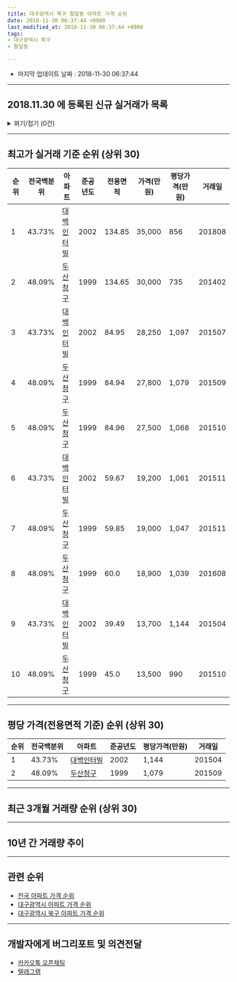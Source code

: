 ```yaml
---
title: 대구광역시 북구 팔달동 아파트 가격 순위
date: 2018-11-30 06:37:44 +0900
last_modified_at: 2018-11-30 06:37:44 +0900
tags:
- 대구광역시 북구
- 팔달동

---
```


* 마지막 업데이트 날짜 : 2018-11-30 06:37:44

---

## 2018.11.30 에 등록된 신규 실거래가 목록

<details>
<summary>펴기/접기 (0건)</summary>
<div markdown="1">

|아파트|전국백분위|준공년도|전용면적|가격(만원)|평당가격(만원)|거래일|
|---|---|---|---|---|---|---|
|없음|||||||


</div>
</details>

---

## 최고가 실거래 기준 순위 (상위 30)


|순위|전국백분위|아파트|준공년도|전용면적|가격(만원)|평당가격(만원)|거래일|
|---|---|---|---|---|---|---|---|
|1|43.73%|[대백인터빌](https://search.naver.com/search.naver?query=%EB%8C%80%EA%B5%AC%EA%B4%91%EC%97%AD%EC%8B%9C+%EB%B6%81%EA%B5%AC+%ED%8C%94%EB%8B%AC%EB%8F%99+%EB%8C%80%EB%B0%B1%EC%9D%B8%ED%84%B0%EB%B9%8C)|2002|134.85|35,000|856|201808|
|2|48.09%|[두산청구](https://search.naver.com/search.naver?query=%EB%8C%80%EA%B5%AC%EA%B4%91%EC%97%AD%EC%8B%9C+%EB%B6%81%EA%B5%AC+%ED%8C%94%EB%8B%AC%EB%8F%99+%EB%91%90%EC%82%B0%EC%B2%AD%EA%B5%AC)|1999|134.65|30,000|735|201402|
|3|43.73%|[대백인터빌](https://search.naver.com/search.naver?query=%EB%8C%80%EA%B5%AC%EA%B4%91%EC%97%AD%EC%8B%9C+%EB%B6%81%EA%B5%AC+%ED%8C%94%EB%8B%AC%EB%8F%99+%EB%8C%80%EB%B0%B1%EC%9D%B8%ED%84%B0%EB%B9%8C)|2002|84.95|28,250|1,097|201507|
|4|48.09%|[두산청구](https://search.naver.com/search.naver?query=%EB%8C%80%EA%B5%AC%EA%B4%91%EC%97%AD%EC%8B%9C+%EB%B6%81%EA%B5%AC+%ED%8C%94%EB%8B%AC%EB%8F%99+%EB%91%90%EC%82%B0%EC%B2%AD%EA%B5%AC)|1999|84.94|27,800|1,079|201509|
|5|48.09%|[두산청구](https://search.naver.com/search.naver?query=%EB%8C%80%EA%B5%AC%EA%B4%91%EC%97%AD%EC%8B%9C+%EB%B6%81%EA%B5%AC+%ED%8C%94%EB%8B%AC%EB%8F%99+%EB%91%90%EC%82%B0%EC%B2%AD%EA%B5%AC)|1999|84.96|27,500|1,068|201510|
|6|43.73%|[대백인터빌](https://search.naver.com/search.naver?query=%EB%8C%80%EA%B5%AC%EA%B4%91%EC%97%AD%EC%8B%9C+%EB%B6%81%EA%B5%AC+%ED%8C%94%EB%8B%AC%EB%8F%99+%EB%8C%80%EB%B0%B1%EC%9D%B8%ED%84%B0%EB%B9%8C)|2002|59.67|19,200|1,061|201511|
|7|48.09%|[두산청구](https://search.naver.com/search.naver?query=%EB%8C%80%EA%B5%AC%EA%B4%91%EC%97%AD%EC%8B%9C+%EB%B6%81%EA%B5%AC+%ED%8C%94%EB%8B%AC%EB%8F%99+%EB%91%90%EC%82%B0%EC%B2%AD%EA%B5%AC)|1999|59.85|19,000|1,047|201511|
|8|48.09%|[두산청구](https://search.naver.com/search.naver?query=%EB%8C%80%EA%B5%AC%EA%B4%91%EC%97%AD%EC%8B%9C+%EB%B6%81%EA%B5%AC+%ED%8C%94%EB%8B%AC%EB%8F%99+%EB%91%90%EC%82%B0%EC%B2%AD%EA%B5%AC)|1999|60.0|18,900|1,039|201608|
|9|43.73%|[대백인터빌](https://search.naver.com/search.naver?query=%EB%8C%80%EA%B5%AC%EA%B4%91%EC%97%AD%EC%8B%9C+%EB%B6%81%EA%B5%AC+%ED%8C%94%EB%8B%AC%EB%8F%99+%EB%8C%80%EB%B0%B1%EC%9D%B8%ED%84%B0%EB%B9%8C)|2002|39.49|13,700|1,144|201504|
|10|48.09%|[두산청구](https://search.naver.com/search.naver?query=%EB%8C%80%EA%B5%AC%EA%B4%91%EC%97%AD%EC%8B%9C+%EB%B6%81%EA%B5%AC+%ED%8C%94%EB%8B%AC%EB%8F%99+%EB%91%90%EC%82%B0%EC%B2%AD%EA%B5%AC)|1999|45.0|13,500|990|201510|


---

## 평당 가격(전용면적 기준) 순위 (상위 30)


|순위|전국백분위|아파트|준공년도|평당가격(만원)|거래일|
|---|---|---|---|---|---|
|1|43.73%|[대백인터빌](https://search.naver.com/search.naver?query=%EB%8C%80%EA%B5%AC%EA%B4%91%EC%97%AD%EC%8B%9C+%EB%B6%81%EA%B5%AC+%ED%8C%94%EB%8B%AC%EB%8F%99+%EB%8C%80%EB%B0%B1%EC%9D%B8%ED%84%B0%EB%B9%8C)|2002|1,144|201504|
|2|48.09%|[두산청구](https://search.naver.com/search.naver?query=%EB%8C%80%EA%B5%AC%EA%B4%91%EC%97%AD%EC%8B%9C+%EB%B6%81%EA%B5%AC+%ED%8C%94%EB%8B%AC%EB%8F%99+%EB%91%90%EC%82%B0%EC%B2%AD%EA%B5%AC)|1999|1,079|201509|


---

## 최근 3개월 거래량 순위 (상위 30)


<div style="width:100%;">
    <canvas id="deal_count_ranking" height="250"></canvas>
</div>


<script>
new Chart(document.getElementById("deal_count_ranking"), {
    type: 'horizontalBar',
    data: {
        labels: ['두산청구', '대백인터빌'],
        datasets: [{
            label: '실거래 수',
            data: [10, 4],
            borderColor: "rgba(255, 0, 128, 1)",
            backgroundColor: "rgba(255, 0, 128, 0.5)",
            fill: false,
        }]
    },
    options: {
        responsive: true,
        title: {
            display: true,
            text: '최근 3개월 거래량 순위'
        },
        tooltips: {
            mode: 'index',
            intersect: false,
            callbacks: {
                title: function(tooltipItems, data) {
                    return "실거래 수:";
                },
                label: function(tooltipItem, data) {
                    return data.labels[tooltipItem.index] + ": " + tooltipItem.xLabel;
                }
            }
        },
        hover: {
            mode: 'nearest',
            intersect: true
        },
        scales: {
            xAxes: [{
                display: true,
                scaleLabel: {
                    display: true,
                    labelString: '실거래 수'
                },
                ticks: {
                    suggestedMin: 0,
                }
            }],
            yAxes: [{
                display: true,
                ticks: {
                    autoSkip: false,
                    callback: function(value, index, values) {
                        if (value.length > 15)
                            return value.substr(0, 13) + "...";
                        else
                            return value;
                    }
                },
                scaleLabel: {
                    display: false,
                }
            }]
        }
    }
});

</script>


---

## 10년 간 거래량 추이


<div style="width:100%;">
    <canvas id="deal_progress" height="250"></canvas>
</div>

<script>
new Chart(document.getElementById("deal_progress"), {
    type: 'line',
    data: {
        labels: ['200811','200812','200901','200902','200903','200904','200905','200906','200907','200908','200909','200910','200911','200912','201001','201002','201003','201004','201005','201006','201007','201008','201009','201010','201011','201012','201101','201102','201103','201104','201105','201106','201107','201108','201109','201110','201111','201112','201201','201202','201203','201204','201205','201206','201207','201208','201209','201210','201211','201212','201301','201302','201303','201304','201305','201306','201307','201308','201309','201310','201311','201312','201401','201402','201403','201404','201405','201406','201407','201408','201409','201410','201411','201412','201501','201502','201503','201504','201505','201506','201507','201508','201509','201510','201511','201512','201601','201602','201603','201604','201605','201606','201607','201608','201609','201610','201611','201612','201701','201702','201703','201704','201705','201706','201707','201708','201709','201710','201711','201712','201801','201802','201803','201804','201805','201806','201807','201808','201809','201810','201811'],
        datasets: [{
            label: '실거래 수',
            pointRadius: 1,
            data: [3, 2, 7, 3, 3, 4, 11, 14, 2, 15, 9, 5, 6, 8, 11, 13, 11, 12, 10, 7, 11, 10, 11, 12, 10, 20, 16, 10, 16, 15, 11, 13, 8, 5, 10, 14, 8, 5, 6, 13, 2, 9, 10, 11, 4, 3, 9, 7, 12, 10, 5, 9, 17, 19, 12, 13, 14, 9, 10, 8, 8, 3, 4, 8, 15, 6, 10, 8, 7, 9, 16, 14, 7, 9, 11, 17, 17, 18, 8, 8, 4, 6, 7, 7, 5, 1, 4, 4, 6, 3, 3, 5, 2, 4, 3, 12, 4, 3, 7, 7, 7, 8, 8, 13, 8, 3, 11, 5, 8, 9, 7, 2, 10, 8, 6, 6, 9, 13, 10, 4, 0],
            borderColor: "rgba(255, 201, 14, 1)",
            backgroundColor: "rgba(255, 201, 14, 0.5)",
            fill: true,
        }]
    },
    options: {
        responsive: true,
        title: {
            display: true,
            text: '10년간 거래량 추이'
        },
        tooltips: {
            mode: 'index',
            intersect: false,
        },
        hover: {
            mode: 'nearest',
            intersect: true
        },
        scales: {
            xAxes: [{
                display: true,
                scaleLabel: {
                    display: true,
                    labelString: '년/월'
                }
            }],
            yAxes: [{
                display: true,
                ticks: {
                    suggestedMin: 0,
                },
                scaleLabel: {
                    display: true,
                    labelString: '실거래 수'
                }
            }]
        }
    }
});

</script>


---

## 관련 순위

- [전국 아파트 가격 순위](https://inasie.github.io/apt-ranking/전국)
- [대구광역시 아파트 가격 순위](https://inasie.github.io/apt-ranking/대구광역시)
- [대구광역시 북구 아파트 가격 순위](https://inasie.github.io/apt-ranking/대구광역시-북구)


---

## 개발자에게 버그리포트 및 의견전달

- [카카오톡 오픈채팅](https://open.kakao.com/o/gLJUAP4)
- [텔레그램](https://t.me/inasie)

